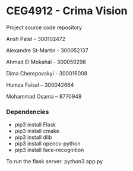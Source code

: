 # CEG4912 - Crima Vision

Project source code repository

Ansh Patel - 300102472 

Alexandre St-Martin - 300052137 

Ahmad El Mokahal - 300059298 

Dima Cherepovskyi - 300016008 

Humza Faisal – 300042664 

Mohammad Osama – 8770948 

### Dependencies

* pip3 install Flask
* pip3 install cmake
* pip3 install dlib
* pip3 install opencv-python
* pip3 install face-recognition


To run the flask server: python3 app.py